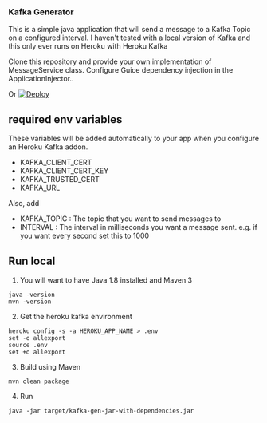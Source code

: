 ### Kafka Generator

This is a simple java application that will send a message to a Kafka Topic on a configured interval.
I haven't tested with a local version of Kafka and this only ever runs on Heroku with Heroku Kafka

Clone this repository and provide your own implementation of MessageService class. 
Configure Guice dependency injection in the ApplicationInjector.. 

Or 
[![Deploy](https://www.herokucdn.com/deploy/button.svg)](https://heroku.com/deploy)

## required env variables

These variables will be added automatically to your app when you configure an Heroku Kafka addon.
- KAFKA_CLIENT_CERT
- KAFKA_CLIENT_CERT_KEY
- KAFKA_TRUSTED_CERT
- KAFKA_URL

Also, add 
- KAFKA_TOPIC : The topic that you want to send messages to
- INTERVAL : The interval in milliseconds you want a message sent. e.g. if you want every second set this to 1000 

## Run local

1. You will want to have Java 1.8 installed and Maven 3
```
java -version
mvn -version
```

2. Get the heroku kafka environment
```
heroku config -s -a HEROKU_APP_NAME > .env
set -o allexport
source .env
set +o allexport
```

3. Build using Maven
```
mvn clean package
```

4. Run

```
java -jar target/kafka-gen-jar-with-dependencies.jar
```

